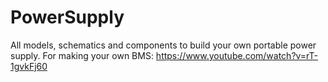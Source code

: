 # PowerSupply
All models, schematics and components to build your own portable power supply.
For making your own BMS:
https://www.youtube.com/watch?v=rT-1gvkFj60
